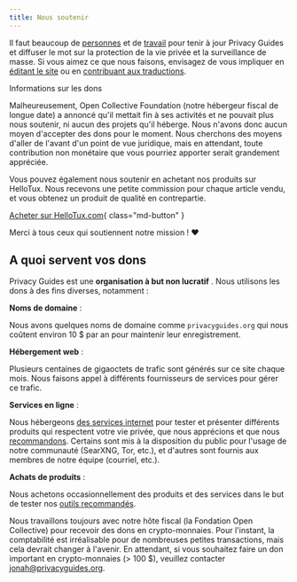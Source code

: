 ```yaml
---
title: Nous soutenir
---
```


<!-- markdownlint-disable MD036 -->
Il faut beaucoup de [personnes](https://github.com/privacyguides/privacyguides.org/graphs/contributors) et de [travail](https://github.com/privacyguides/privacyguides.org/pulse/monthly) pour tenir à jour Privacy Guides et diffuser le mot sur la protection de la vie privée et la surveillance de masse. Si vous aimez ce que nous faisons, envisagez de vous impliquer en [éditant le site](https://github.com/privacyguides/privacyguides.org) ou en [contribuant aux traductions](https://crowdin.com/project/privacyguides).

<div class="admonition failure" markdown>
<p class="admonition-title">Informations sur les dons</p>

Malheureusement, Open Collective Foundation (notre hébergeur fiscal de longue date) a annoncé qu'il mettait fin à ses activités et ne pouvait plus nous soutenir, ni aucun des projets qu'il héberge. Nous n'avons donc aucun moyen d'accepter des dons pour le moment. Nous cherchons des moyens d'aller de l'avant d'un point de vue juridique, mais en attendant, toute contribution non monétaire que vous pourriez apporter serait grandement appréciée.

</div>

Vous pouvez également nous soutenir en achetant nos produits sur HelloTux. Nous recevons une petite commission pour chaque article vendu, et vous obtenez un produit de qualité en contrepartie.

[Acheter sur HelloTux.com](https://hellotux.com/privacyguides){ class="md-button" }

Merci à tous ceux qui soutiennent notre mission ! :heart:

## A quoi servent vos dons

Privacy Guides est une **organisation à but non lucratif** . Nous utilisons les dons à des fins diverses, notamment :

**Noms de domaine**
:

Nous avons quelques noms de domaine comme `privacyguides.org` qui nous coûtent environ 10 $ par an pour maintenir leur enregistrement.

**Hébergement web**
:

Plusieurs centaines de gigaoctets de trafic sont générés sur ce site chaque mois. Nous faisons appel à différents fournisseurs de services pour gérer ce trafic.

**Services en ligne**
:

Nous hébergeons [des services internet](https://privacyguides.net) pour tester et présenter différents produits qui respectent votre vie privée, que nous apprécions et que nous [recommandons](../tools.md). Certains sont mis à la disposition du public pour l'usage de notre communauté (SearXNG, Tor, etc.), et d'autres sont fournis aux membres de notre équipe (courriel, etc.).

**Achats de produits**
:

Nous achetons occasionnellement des produits et des services dans le but de tester nos [outils recommandés](../tools.md).

Nous travaillons toujours avec notre hôte fiscal (la Fondation Open Collective) pour recevoir des dons en crypto-monnaies. Pour l'instant, la comptabilité est irréalisable pour de nombreuses petites transactions, mais cela devrait changer à l'avenir. En attendant, si vous souhaitez faire un don important en crypto-monnaies (> 100 $), veuillez contacter [jonah@privacyguides.org](mailto:jonah@privacyguides.org).

